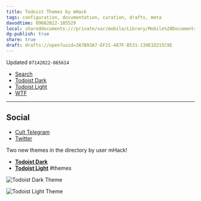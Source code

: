 ```yaml
---
title: Todoist Themes by mHack
tags: configuration, documentation, curation, drafts, meta
davodtime: 09082022-105529
local: shareddocuments:///private/var/mobile/Library/Mobile%20Documents/iCloud~md~obsidian/Documents/OBSHIDDIAN/drafts/3A7B93A7-EF21-487F-B531-139E1D215C9E.md
dg-publish: true
share: true
draft: drafts://open?uuid=3A7B93A7-EF21-487F-B531-139E1D215C9E
---
```

Updated `07142022-065614`

- [Search](https://directory.getdrafts.com/search?utf8=✓&q=mhack)
- [Todoist Dark](https://directory.getdrafts.com/t/2BE)
- [Todoist Light](https://directory.getdrafts.com/t/2BF)
- [WTF](https://davidblue.wtf/drafts/3A7B93A7-EF21-487F-B531-139E1D215C9E.html)

---

## Social

- [Cult Telegram](https://t.me/draftsapp/223)
- [Twitter](https://twitter.com/NeoYokel/status/1547550429596327938)

Two new themes in the directory by user mHack!

- [**Todoist Dark**](https://directory.getdrafts.com/t/2BE)
- [**Todoist Light**](https://directory.getdrafts.com/t/2BF)
#themes

![Todoist Dark Theme](https://i.snap.as/q7hyLCE0.png)

![Todoist Light Theme](https://i.snap.as/7bfY64g2.png)